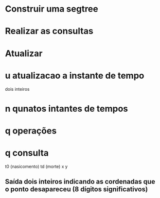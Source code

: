 # Construir uma segtree

# Realizar as consultas

# Atualizar


# u atualizacao a instante de tempo
dois inteiros

# n qunatos intantes de tempos
# q operações


# q consulta
t0 (nasicomento) td (morte) x y
## Saída dois inteiros indicando as cordenadas que o ponto desapareceu (8 dígitos significativos)


